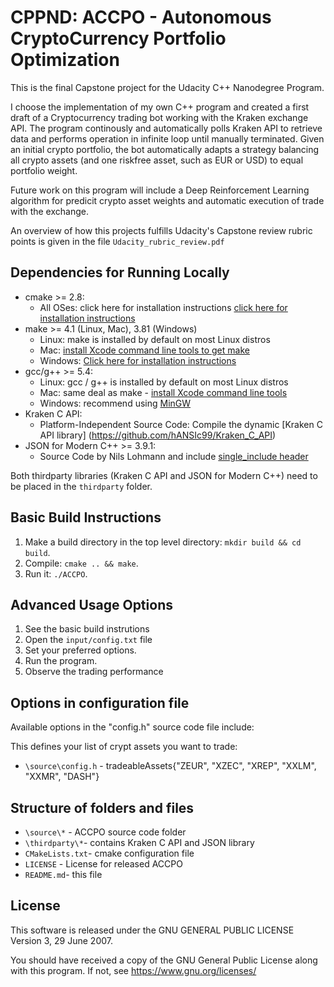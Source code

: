 # CPPND: ACCPO - Autonomous CryptoCurrency Portfolio Optimization

This is the final Capstone project for the Udacity C++ Nanodegree Program.

I choose the implementation of my own C++ program and created a first draft of a Cryptocurrency trading bot working with the Kraken exchange API.
The program continously and automatically polls Kraken API to retrieve data and performs operation in infinite loop until manually terminated.
Given an initial crypto portfolio, the bot automatically adapts a strategy balancing all crypto assets (and one riskfree asset, such as EUR or USD) to equal portfolio weight.

Future work on this program will include a Deep Reinforcement Learning algorithm for predicit crypto asset weights and automatic execution of trade with the exchange.

An overview of how this projects fulfills Udacity's Capstone review rubric points is given in the file `Udacity_rubric_review.pdf`

## Dependencies for Running Locally

* cmake >= 2.8:
    * All OSes: click here for installation instructions [click here for installation instructions](https://cmake.org/install/)
* make >= 4.1 (Linux, Mac), 3.81 (Windows)
    * Linux: make is installed by default on most Linux distros
    * Mac: [install Xcode command line tools to get make](https://developer.apple.com/xcode/features/)
    * Windows: [Click here for installation instructions](http://gnuwin32.sourceforge.net/packages/make.htm)
* gcc/g++ >= 5.4:
    * Linux: gcc / g++ is installed by default on most Linux distros
    * Mac: same deal as make - [install Xcode command line tools](https://developer.apple.com/xcode/features/)
    * Windows: recommend using [MinGW](http://www.mingw.org/)
* Kraken C API:
    * Platform-Independent Source Code: Compile the dynamic [Kraken C API library] (https://github.com/hANSIc99/Kraken_C_API)
* JSON for Modern C++ >= 3.9.1:
    * Source Code by Nils Lohmann and include [single_include header](https://github.com/nlohmann/json)

Both thirdparty libraries (Kraken C API and JSON for Modern C++) need to be placed in the `thirdparty` folder.

## Basic Build Instructions

1. Make a build directory in the top level directory: `mkdir build && cd build`.
2. Compile: `cmake .. && make`.
3. Run it: `./ACCPO`.

## Advanced Usage Options

1. See the basic build instrutions
2. Open the `input/config.txt` file
3. Set your preferred options.
4. Run the program.
5. Observe the trading performance

## Options in configuration file

Available options in the "config.h" source code file include:

This defines your list of crypt assets you want to trade:
* `\source\config.h` - tradeableAssets{"ZEUR", "XZEC", "XREP", "XXLM", "XXMR", "DASH"}

## Structure of folders and files

* `\source\*` - ACCPO source code folder
* `\thirdparty\*`- contains Kraken C API and JSON library
* `CMakeLists.txt`- cmake configuration file
* `LICENSE` - License for released ACCPO
* `README.md`- this file

## License

This software is released under the GNU GENERAL PUBLIC LICENSE Version 3, 29 June 2007.

You should have received a copy of the GNU General Public License along with this program.
If not, see <https://www.gnu.org/licenses/>
